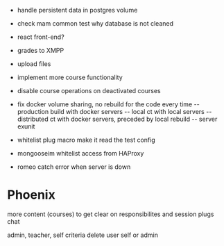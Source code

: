 
- handle persistent data in postgres volume
- check mam common test why database is not cleaned
- react front-end?

- grades to XMPP
- upload files
- implement more course functionality

- disable course operations on deactivated courses

- fix docker volume sharing, no rebuild for the code every time
-- production build with docker servers
-- local ct with local servers
-- distributed ct with docker servers, preceded by local rebuild
-- server exunit

- whitelist plug macro make it read the test config
- mongooseim whitelist access from HAProxy
- romeo catch error when server is down


# Phoenix

more content (courses) to get clear on responsibilites and session plugs
chat

admin, teacher, self criteria
delete user self or admin
